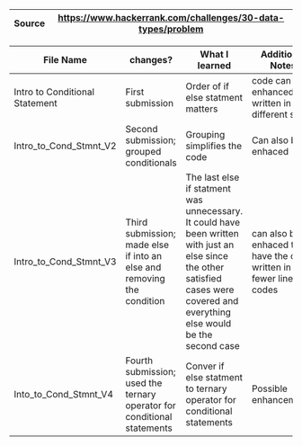 
|Source|https://www.hackerrank.com/challenges/30-data-types/problem |
|--------|-------|

|File Name|changes?|What I learned|Additional Notes|
|---------|---------|---------|-------|
|Intro to Conditional Statement|First submission|Order of if else statment matters|code can be enhanced or written in a different style|
|Intro_to_Cond_Stmnt_V2|Second submission; grouped conditionals|Grouping simplifies the code| Can also be enhaced|
|Intro_to_Cond_Stmnt_V3|Third submission; made else if into an else and removing the condition| The last else if statment was unnecessary. It could have been written with just an else since the other satisfied cases were covered and everything else would be the second case| can also be enhaced to have the code written in fewer line codes|
|Into_to_Cond_Stmnt_V4|Fourth submission; used the ternary operator for conditional statements | Conver if else statment to ternary operator for conditional statements|Possible enhancement?|

